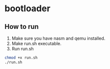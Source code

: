 # bootloader

## How to run

1. Make sure you have nasm and qemu installed.
2. Make run.sh executable.
3. Run run.sh

```sh
chmod +x run.sh
./run.sh
```
